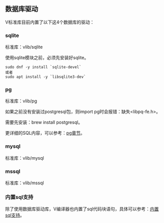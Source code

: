 ## 数据库驱动

V标准库目前内置了以下这4个数据库的驱动：

### sqlite

标准库：vlib/sqlite

使用sqlite模块之前，必须先安装好sqlite。

```shell
sudo dnf -y install `sqlite-devel`
或者
sudo apt install -y `libsqlite3-dev`
```

### pg

标准库：vlib/pg

如果之前没有安装过postgresql包，则import pg时会报错：缺失<libpq-fe.h>。

需要先安装：brew install postgresql。

更详细的SQL内容，可以参考：[pg章节](./pg.md)。

### mysql

标准库：vlib/mysql



### mssql

标准库：vlib/mssql



### 内置sql支持

除了使用数据库驱动库，V编译器也内置了sql代码块语句，具体可以参考：[内置sql支持](sql.md)。
